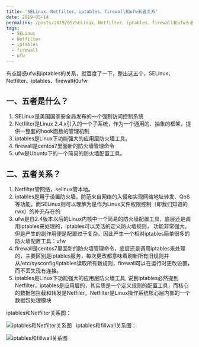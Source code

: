 ```yaml
---
title: 'SELinux、Netfilter、iptables、firewall和ufw五者关系'
date: 2019-05-14
permalink: /posts/2019/05/SELinux、Netfilter、iptables、firewall和ufw五者关系/
tags:
  - SELinux
  - Netfilter
  - iptables
  - firewall
  - ufw
---
```


有点疑惑ufw和iptables的关系，就百度了一下，整出这五个，SELinux、Netfilter、iptables、firewall和ufw

## 一、五者是什么？
1. SELinux是美国国家安全局发布的一个强制访问控制系统
2. Netfilter是Linux 2.4.x引入的一个子系统，作为一个通用的、抽象的框架，提供一整套的hook函数的管理机制
3. iptables是Linux下功能强大的应用层防火墙工具。
4. firewall是centos7里面新的防火墙管理命令
5. ufw是Ubuntu下的一个简易的防火墙配置工具。


## 二、五者关系？
1. Netfilter管网络，selinux管本地。
2. iptables是用于设置防火墙，防范来自网络的入侵和实现网络地址转发、QoS等功能，而SELinux则可以理解为是作为Linux文件权限控制（即我们知道的rwx）的补充存在的
3. ufw是自2.4版本以后的Linux内核中一个简易的防火墙配置工具，底层还是调用iptables来处理的，iptables可以灵活的定义防火墙规则， 功能非常强大。但是产生的副作用便是配置过于复杂。因此产生一个相对iptables简单很多的防火墙配置工具：ufw
4. firewall是centos7里面新的防火墙管理命令，底层还是调用iptables来处理的，主要区别是iptables服务，每次更改都意味着刷新所有旧规则并从/etc/sysconfig/iptables读取所有新规则，firewall可以在运行时更改设置，而不丢失现有连接。
5. iptables是Linux下功能强大的应用层防火墙工具, 说到iptables必然提到Netfilter，iptables是应用层的，其实质是一个定义规则的配置工具，而核心的数据包拦截和转发是Netfiler。Netfilter是Linux操作系统核心层内部的一个数据包处理模块

iptables和Netfilter关系图：

![iptables和Netfilter关系图](http://i1.bvimg.com/687356/227c71b0905cc644.png)
 
iptables和fillwall关系图：

![iptables和fillwall关系图](http://i1.bvimg.com/687356/88c4781962a34199.png)
